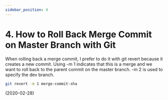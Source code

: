 ```yaml
---
sidebar_position: 4
---
```


# 4. How to Roll Back Merge Commit on Master Branch with Git

When rolling back a merge commit, I prefer to do it with git revert because it creates a new commit. Using -m 1 indicates that this is a merge and we want to roll back to the parent commit on the master branch. -m 2 is used to specify the dev branch.

```bash
git revert -m 1 merge-commit-sha
```

(2020-02-28)
